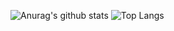 

![Anurag's github stats](https://github-readme-stats.vercel.app/api?username=netco97&show_icons=true&theme=tokyonight)
![Top Langs](https://github-readme-stats.vercel.app/api/top-langs/?username=netco97&layout=compact&theme=tokyonight)

<!---
netco97/netco97 is a ✨ special ✨ repository because its `README.md` (this file) appears on your GitHub profile.
You can click the Preview link to take a look at your changes.
--->
